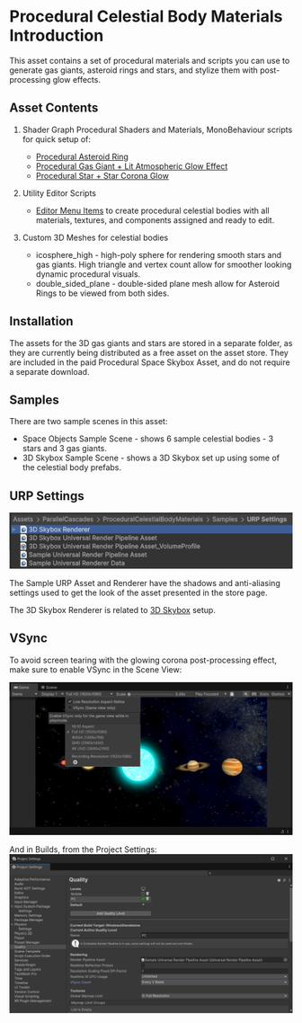 # Procedural Celestial Body Materials Introduction

This asset contains a set of procedural materials and scripts you can use to generate gas giants, asteroid rings and stars, and stylize them with post-processing glow effects.

## Asset Contents

1. Shader Graph Procedural Shaders and Materials, MonoBehaviour scripts for quick setup of:

    - [Procedural Asteroid Ring]()
    - [Procedural Gas Giant + Lit Atmospheric Glow Effect](./procedural-gas-giants.md)
    - [Procedural Star + Star Corona Glow](./procedural-stars.md)

2. Utility Editor Scripts

    - [Editor Menu Items](./custom-menu-commands.md) to create procedural celestial bodies with all materials, textures, and components assigned and ready to edit.

3. Custom 3D Meshes for celestial bodies

    - icosphere_high - high-poly sphere for rendering smooth stars and gas giants. High triangle and vertex count allow for smoother looking dynamic procedural visuals.
    - double_sided_plane - double-sided plane mesh allow for Asteroid Rings to be viewed from both sides.

## Installation
The assets for the 3D gas giants and stars are stored in a separate folder, as they are currently being distributed as a free asset on the asset store. They are included in the paid Procedural Space Skybox Asset, and do not require a separate download.

## Samples
There are two sample scenes in this asset:

- Space Objects Sample Scene - shows 6 sample celestial bodies - 3 stars and 3 gas giants.
- 3D Skybox Sample Scene - shows a 3D Skybox set up using some of the celestial body prefabs.

## URP Settings

![URP Settings Project](../assets/images/3d-skybox/3d-skybox-renderer-asset.png)

The Sample URP Asset and Renderer have the shadows and anti-aliasing settings used to get the look of the asset presented in the store page.

The 3D Skybox Renderer is related to [3D Skybox](../3d-skybox-background.md) setup.

## VSync

To avoid screen tearing with the glowing corona post-processing effect, make sure to enable VSync in the Scene View:

![Scene VSync Settings](../assets/images/procedural-celestial-bodies/scene-vsync.png)

And in Builds, from the Project Settings:
![Build VSync Settings](../assets/images/procedural-celestial-bodies/build-vsync.png)

